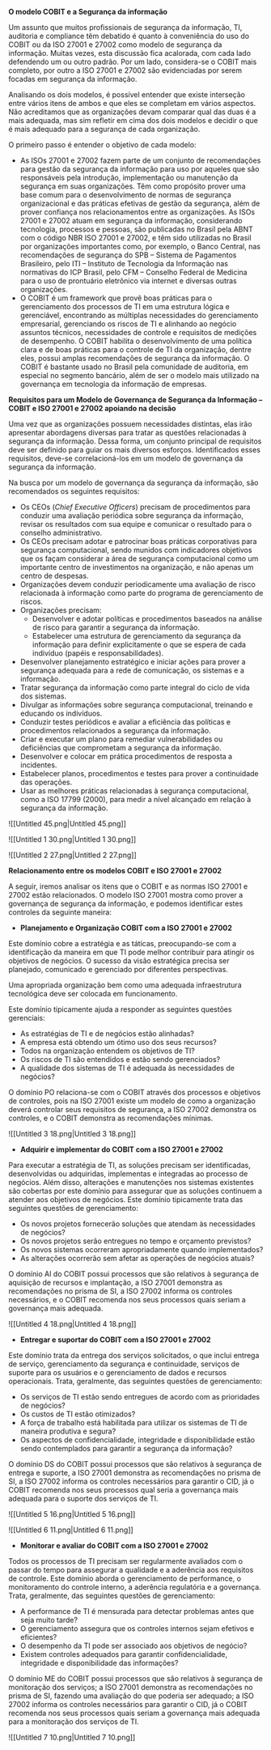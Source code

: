 **O modelo COBIT e a Segurança da informação**

Um assunto que muitos profissionais de segurança da informação, TI, auditoria e compliance têm debatido é quanto à conveniência do uso do COBIT ou da ISO 27001 e 27002 como modelo de segurança da informação. Muitas vezes, esta discussão fica acalorada, com cada lado defendendo um ou outro padrão. Por um lado, considera-se o COBIT mais completo, por outro a ISO 27001 e 27002 são evidenciadas por serem focadas em segurança da informação.

Analisando os dois modelos, é possível entender que existe interseção entre vários itens de ambos e que eles se completam em vários aspectos. Não acreditamos que as organizações devam comparar qual das duas é a mais adequada, mas sim refletir em cima dos dois modelos e decidir o que é mais adequado para a segurança de cada organização.

O primeiro passo é entender o objetivo de cada modelo:

- As ISOs 27001 e 27002 fazem parte de um conjunto de recomendações para gestão da segurança da informação para uso por aqueles que são responsáveis pela introdução, implementação ou manutenção da segurança em suas organizações. Têm como propósito prover uma base comum para o desenvolvimento de normas de segurança organizacional e das práticas efetivas de gestão da segurança, além de prover confiança nos relacionamentos entre as organizações. As ISOs 27001 e 27002 atuam em segurança da informação, considerando tecnologia, processos e pessoas, são publicadas no Brasil pela ABNT com o código NBR ISO 27001 e 27002, e têm sido utilizadas no Brasil por organizações importantes como, por exemplo, o Banco Central, nas recomendações de segurança do SPB – Sistema de Pagamentos Brasileiro, pelo ITI – Instituto de Tecnologia da Informação nas normativas do ICP Brasil, pelo CFM – Conselho Federal de Medicina para o uso de prontuário eletrônico via internet e diversas outras organizações.
- O COBIT é um framework que provê boas práticas para o gerenciamento dos processos de TI em uma estrutura lógica e gerenciável, encontrando as múltiplas necessidades do gerenciamento empresarial, gerenciando os riscos de TI e alinhando ao negócio assuntos técnicos, necessidades de controle e requisitos de medições de desempenho. O COBIT habilita o desenvolvimento de uma política clara e de boas práticas para o controle de TI da organização, dentre eles, possui amplas recomendações de segurança da informação. O COBIT é bastante usado no Brasil pela comunidade de auditoria, em especial no segmento bancário, além de ser o modelo mais utilizado na governança em tecnologia da informação de empresas.

**Requisitos para um Modelo de Governança de Segurança da Informação – COBIT e ISO 27001 e 27002 apoiando na decisão**

Uma vez que as organizações possuem necessidades distintas, elas irão apresentar abordagens diversas para tratar as questões relacionadas à segurança da informação. Dessa forma, um conjunto principal de requisitos deve ser definido para guiar os mais diversos esforços. Identificados esses requisitos, deve-se correlacioná-los em um modelo de governança da segurança da informação.

Na busca por um modelo de governança da segurança da informação, são recomendados os seguintes requisitos:

- Os CEOs (_Chief Executive Officers_) precisam de procedimentos para conduzir uma avaliação periódica sobre segurança da informação, revisar os resultados com sua equipe e comunicar o resultado para o conselho administrativo.
- Os CEOs precisam adotar e patrocinar boas práticas corporativas para segurança computacional, sendo munidos com indicadores objetivos que os façam considerar a área de segurança computacional como um importante centro de investimentos na organização, e não apenas um centro de despesas.
- Organizações devem conduzir periodicamente uma avaliação de risco relacionada à informação como parte do programa de gerenciamento de riscos.
- Organizações precisam:
    - Desenvolver e adotar políticas e procedimentos baseados na análise de risco para garantir a segurança da informação.
    - Estabelecer uma estrutura de gerenciamento da segurança da informação para definir explicitamente o que se espera de cada indivíduo (papéis e responsabilidades).
- Desenvolver planejamento estratégico e iniciar ações para prover a segurança adequada para a rede de comunicação, os sistemas e a informação.
- Tratar segurança da informação como parte integral do ciclo de vida dos sistemas.
- Divulgar as informações sobre segurança computacional, treinando e educando os indivíduos.
- Conduzir testes periódicos e avaliar a eficiência das políticas e procedimentos relacionados a segurança da informação.
- Criar e executar um plano para remediar vulnerabilidades ou deficiências que comprometam a segurança da informação.
- Desenvolver e colocar em prática procedimentos de resposta a incidentes.
- Estabelecer planos, procedimentos e testes para prover a continuidade das operações.
- Usar as melhores práticas relacionadas à segurança computacional, como a ISO 17799 (2000), para medir a nível alcançado em relação à segurança da informação.

![[Untitled 45.png|Untitled 45.png]]

![[Untitled 1 30.png|Untitled 1 30.png]]

![[Untitled 2 27.png|Untitled 2 27.png]]

**Relacionamento entre os modelos COBIT e ISO 27001 e 27002**

A seguir, iremos analisar os itens que o COBIT e as normas ISO 27001 e 27002 estão relacionados. O modelo ISO 27001 mostra como prover a governança de segurança da informação, e podemos identificar estes controles da seguinte maneira:

- **Planejamento e Organização COBIT com a ISO 27001 e 27002**

Este domínio cobre a estratégia e as táticas, preocupando-se com a identificação da maneira em que TI pode melhor contribuir para atingir os objetivos de negócios. O sucesso da visão estratégica precisa ser planejado, comunicado e gerenciado por diferentes perspectivas.

Uma apropriada organização bem como uma adequada infraestrutura tecnológica deve ser colocada em funcionamento.

Este domínio tipicamente ajuda a responder as seguintes questões gerenciais:

- As estratégias de TI e de negócios estão alinhadas?
- A empresa está obtendo um ótimo uso dos seus recursos?
- Todos na organização entendem os objetivos de TI?
- Os riscos de TI são entendidos e estão sendo gerenciados?
- A qualidade dos sistemas de TI é adequada às necessidades de negócios?

O domínio PO relaciona-se com o COBIT através dos processos e objetivos de controles, pois na ISO 27001 existe um modelo de como a organização deverá controlar seus requisitos de segurança, a ISO 27002 demonstra os controles, e o COBIT demonstra as recomendações mínimas.

![[Untitled 3 18.png|Untitled 3 18.png]]

- **Adquirir e implementar do COBIT com a ISO 27001 e 27002**

Para executar a estratégia de TI, as soluções precisam ser identificadas, desenvolvidas ou adquiridas, implementas e integradas ao processo de negócios. Além disso, alterações e manutenções nos sistemas existentes são cobertas por este domínio para assegurar que as soluções continuem a atender aos objetivos de negócios. Este domínio tipicamente trata das seguintes questões de gerenciamento:

- Os novos projetos fornecerão soluções que atendam às necessidades de negócios?
- Os novos projetos serão entregues no tempo e orçamento previstos?
- Os novos sistemas ocorreram apropriadamente quando implementados?
- As alterações ocorrerão sem afetar as operações de negócios atuais?

O domínio AI do COBIT possui processos que são relativos à segurança de aquisição de recursos e implantação, a ISO 27001 demonstra as recomendações no prisma de SI, a ISO 27002 informa os controles necessários, e o COBIT recomenda nos seus processos quais seriam a governança mais adequada.

![[Untitled 4 18.png|Untitled 4 18.png]]

- **Entregar e suportar do COBIT com a ISO 27001 e 27002**

Este domínio trata da entrega dos serviços solicitados, o que inclui entrega de serviço, gerenciamento da segurança e continuidade, serviços de suporte para os usuários e o gerenciamento de dados e recursos operacionais. Trata, geralmente, das seguintes questões de gerenciamento:

- Os serviços de TI estão sendo entregues de acordo com as prioridades de negócios?
- Os custos de TI estão otimizados?
- A força de trabalho está habilitada para utilizar os sistemas de TI de maneira produtiva e segura?
- Os aspectos de confidencialidade, integridade e disponibilidade estão sendo contemplados para garantir a segurança da informação?

O domínio DS do COBIT possui processos que são relativos à segurança de entrega e suporte, a ISO 27001 demonstra as recomendações no prisma de SI, a ISO 27002 informa os controles necessários para garantir o CID, já o COBIT recomenda nos seus processos qual seria a governança mais adequada para o suporte dos serviços de TI.

![[Untitled 5 16.png|Untitled 5 16.png]]

![[Untitled 6 11.png|Untitled 6 11.png]]

- **Monitorar e avaliar do COBIT com a ISO 27001 e 27002**

Todos os processos de TI precisam ser regularmente avaliados com o passar do tempo para assegurar a qualidade e a aderência aos requisitos de controle. Este domínio aborda o gerenciamento de performance, o monitoramento do controle interno, a aderência regulatória e a governança. Trata, geralmente, das seguintes questões de gerenciamento:

- A performance de TI é mensurada para detectar problemas antes que seja muito tarde?
- O gerenciamento assegura que os controles internos sejam efetivos e eficientes?
- O desempenho da TI pode ser associado aos objetivos de negócio?
- Existem controles adequados para garantir confidencialidade, integridade e disponibilidade das informações?

O domínio ME do COBIT possui processos que são relativos à segurança de monitoração dos serviços; a ISO 27001 demonstra as recomendações no prisma de SI, fazendo uma avaliação do que poderia ser adequado; a ISO 27002 informa os controles necessários para garantir o CID, já o COBIT recomenda nos seus processos quais seriam a governança mais adequada para a monitoração dos serviços de TI.

![[Untitled 7 10.png|Untitled 7 10.png]]